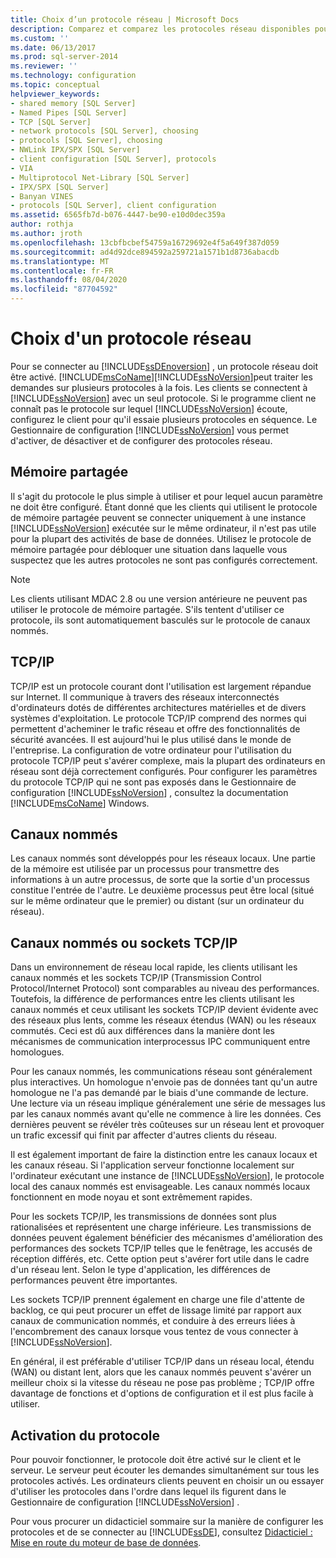 ```yaml
---
title: Choix d’un protocole réseau | Microsoft Docs
description: Comparez et comparez les protocoles réseau disponibles pour la connexion à SQL Server Moteur de base de données, tels que la mémoire partagée, TCP/IP et les canaux nommés.
ms.custom: ''
ms.date: 06/13/2017
ms.prod: sql-server-2014
ms.reviewer: ''
ms.technology: configuration
ms.topic: conceptual
helpviewer_keywords:
- shared memory [SQL Server]
- Named Pipes [SQL Server]
- TCP [SQL Server]
- network protocols [SQL Server], choosing
- protocols [SQL Server], choosing
- NWLink IPX/SPX [SQL Server]
- client configuration [SQL Server], protocols
- VIA
- Multiprotocol Net-Library [SQL Server]
- IPX/SPX [SQL Server]
- Banyan VINES
- protocols [SQL Server], client configuration
ms.assetid: 6565fb7d-b076-4447-be90-e10d0dec359a
author: rothja
ms.author: jroth
ms.openlocfilehash: 13cbfbcbef54759a16729692e4f5a649f387d059
ms.sourcegitcommit: ad4d92dce894592a259721a1571b1d8736abacdb
ms.translationtype: MT
ms.contentlocale: fr-FR
ms.lasthandoff: 08/04/2020
ms.locfileid: "87704592"
---
```

# <a name="choosing-a-network-protocol"></a>Choix d'un protocole réseau
  Pour se connecter au [!INCLUDE[ssDEnoversion](../../includes/ssdenoversion-md.md)] , un protocole réseau doit être activé. [!INCLUDE[msCoName](../../includes/msconame-md.md)][!INCLUDE[ssNoVersion](../../includes/ssnoversion-md.md)]peut traiter les demandes sur plusieurs protocoles à la fois. Les clients se connectent à [!INCLUDE[ssNoVersion](../../includes/ssnoversion-md.md)] avec un seul protocole. Si le programme client ne connaît pas le protocole sur lequel [!INCLUDE[ssNoVersion](../../includes/ssnoversion-md.md)] écoute, configurez le client pour qu'il essaie plusieurs protocoles en séquence. Le Gestionnaire de configuration [!INCLUDE[ssNoVersion](../../includes/ssnoversion-md.md)] vous permet d'activer, de désactiver et de configurer des protocoles réseau.  
  
## <a name="shared-memory"></a>Mémoire partagée  
 Il s'agit du protocole le plus simple à utiliser et pour lequel aucun paramètre ne doit être configuré. Étant donné que les clients qui utilisent le protocole de mémoire partagée peuvent se connecter uniquement à une instance [!INCLUDE[ssNoVersion](../../includes/ssnoversion-md.md)] exécutée sur le même ordinateur, il n'est pas utile pour la plupart des activités de base de données. Utilisez le protocole de mémoire partagée pour débloquer une situation dans laquelle vous suspectez que les autres protocoles ne sont pas configurés correctement.  
  
> [!NOTE]  
>  Les clients utilisant MDAC 2.8 ou une version antérieure ne peuvent pas utiliser le protocole de mémoire partagée. S'ils tentent d'utiliser ce protocole, ils sont automatiquement basculés sur le protocole de canaux nommés.  
  
## <a name="tcpip"></a>TCP/IP  
 TCP/IP est un protocole courant dont l'utilisation est largement répandue sur Internet. Il communique à travers des réseaux interconnectés d'ordinateurs dotés de différentes architectures matérielles et de divers systèmes d'exploitation. Le protocole TCP/IP comprend des normes qui permettent d'acheminer le trafic réseau et offre des fonctionnalités de sécurité avancées. Il est aujourd'hui le plus utilisé dans le monde de l'entreprise. La configuration de votre ordinateur pour l'utilisation du protocole TCP/IP peut s'avérer complexe, mais la plupart des ordinateurs en réseau sont déjà correctement configurés. Pour configurer les paramètres du protocole TCP/IP qui ne sont pas exposés dans le Gestionnaire de configuration [!INCLUDE[ssNoVersion](../../includes/ssnoversion-md.md)] , consultez la documentation [!INCLUDE[msCoName](../../includes/msconame-md.md)] Windows.  
  
## <a name="named-pipes"></a>Canaux nommés  
 Les canaux nommés sont développés pour les réseaux locaux. Une partie de la mémoire est utilisée par un processus pour transmettre des informations à un autre processus, de sorte que la sortie d'un processus constitue l'entrée de l'autre. Le deuxième processus peut être local (situé sur le même ordinateur que le premier) ou distant (sur un ordinateur du réseau).  
  
## <a name="named-pipes-vs-tcpip-sockets"></a>Canaux nommés ou sockets TCP/IP  
 Dans un environnement de réseau local rapide, les clients utilisant les canaux nommés et les sockets TCP/IP (Transmission Control Protocol/Internet Protocol) sont comparables au niveau des performances. Toutefois, la différence de performances entre les clients utilisant les canaux nommés et ceux utilisant les sockets TCP/IP devient évidente avec des réseaux plus lents, comme les réseaux étendus (WAN) ou les réseaux commutés. Ceci est dû aux différences dans la manière dont les mécanismes de communication interprocessus IPC communiquent entre homologues.  
  
 Pour les canaux nommés, les communications réseau sont généralement plus interactives. Un homologue n'envoie pas de données tant qu'un autre homologue ne l'a pas demandé par le biais d'une commande de lecture. Une lecture via un réseau implique généralement une série de messages lus par les canaux nommés avant qu'elle ne commence à lire les données. Ces dernières peuvent se révéler très coûteuses sur un réseau lent et provoquer un trafic excessif qui finit par affecter d'autres clients du réseau.  
  
 Il est également important de faire la distinction entre les canaux locaux et les canaux réseau. Si l'application serveur fonctionne localement sur l'ordinateur exécutant une instance de [!INCLUDE[ssNoVersion](../../includes/ssnoversion-md.md)], le protocole local des canaux nommés est envisageable. Les canaux nommés locaux fonctionnent en mode noyau et sont extrêmement rapides.  
  
 Pour les sockets TCP/IP, les transmissions de données sont plus rationalisées et représentent une charge inférieure. Les transmissions de données peuvent également bénéficier des mécanismes d'amélioration des performances des sockets TCP/IP telles que le fenêtrage, les accusés de réception différés, etc. Cette option peut s'avérer fort utile dans le cadre d'un réseau lent. Selon le type d'application, les différences de performances peuvent être importantes.  
  
 Les sockets TCP/IP prennent également en charge une file d'attente de backlog, ce qui peut procurer un effet de lissage limité par rapport aux canaux de communication nommés, et conduire à des erreurs liées à l'encombrement des canaux lorsque vous tentez de vous connecter à [!INCLUDE[ssNoVersion](../../includes/ssnoversion-md.md)].  
  
 En général, il est préférable d'utiliser TCP/IP dans un réseau local, étendu (WAN) ou distant lent, alors que les canaux nommés peuvent s'avérer un meilleur choix si la vitesse du réseau ne pose pas problème ; TCP/IP offre davantage de fonctions et d'options de configuration et il est plus facile à utiliser.  
  
## <a name="enabling-the-protocol"></a>Activation du protocole  
 Pour pouvoir fonctionner, le protocole doit être activé sur le client et le serveur. Le serveur peut écouter les demandes simultanément sur tous les protocoles activés. Les ordinateurs clients peuvent en choisir un ou essayer d'utiliser les protocoles dans l'ordre dans lequel ils figurent dans le Gestionnaire de configuration [!INCLUDE[ssNoVersion](../../includes/ssnoversion-md.md)] .  
  
 Pour vous procurer un didacticiel sommaire sur la manière de configurer les protocoles et de se connecter au [!INCLUDE[ssDE](../../includes/ssde-md.md)], consultez [Didacticiel : Mise en route du moteur de base de données](../../relational-databases/tutorial-getting-started-with-the-database-engine.md).  
  
  
